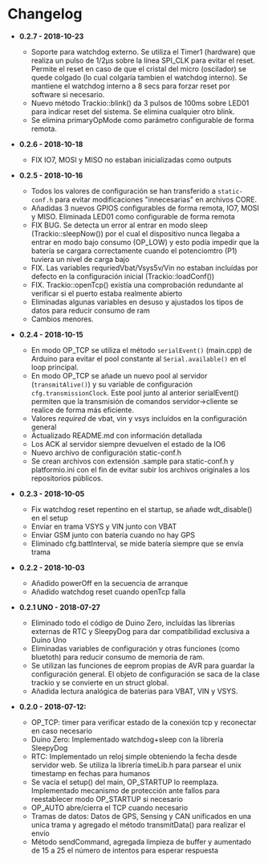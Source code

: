 # Changelog
* **0.2.7 - 2018-10-23**
  * Soporte para watchdog externo. Se utiliza el Timer1 (hardware) que realiza un pulso de 1/2µs sobre la línea SPI_CLK para evitar el reset. Permite el reset en caso de que el cristal del micro (oscilador) se quede colgado (lo cual colgaría tambien el watchdog interno). Se mantiene el watchdog interno a 8 secs para forzar reset por software si necesario.
  * Nuevo método Trackio::blink() da 3 pulsos de 100ms sobre LED01 para indicar reset del sistema. Se elimina cualquier otro blink.
  * Se elimina primaryOpMode como parámetro configurable de forma remota.


* **0.2.6 - 2018-10-18**
  * FIX IO7, MOSI y MISO no estaban inicializadas como outputs


* **0.2.5 - 2018-10-16**
  * Todos los valores de configuración se han transferido a `static-conf.h` para evitar modificaciones "innecesarias" en archivos CORE.
  * Añadidas 3 nuevos GPIOS configurables de forma remota, IO7, MOSI y MISO. Eliminada LED01 como configurable de forma remota
  * FIX BUG. Se detecta un error al entrar en modo sleep (Trackio::sleepNow()) por el cual el dispositivo nunca llegaba a entrar en modo bajo consumo (OP_LOW) y esto podía impedir que la batería se cargara correctamente cuando el potenciomtro (P1) tuviera un nivel de carga bajo
  * FIX. Las variables requriedVbat/Vsys5v/Vin no estaban incluídas por defecto en la configuración inicial (Trackio::loadConf())
  * FIX. Trackio::openTcp() existía una comprobación redundante al verificar si el puerto estaba realmente abierto
  * Eliminadas algunas variables en desuso y ajustados los tipos de datos para reducir consumo de ram
  * Cambios menores.


* **0.2.4 - 2018-10-15**
  * En modo OP_TCP se utiliza el método `serialEvent()` (main.cpp) de Arduino para evitar el pool constante al `Serial.available()` en el loop principal.
  * En modo OP_TCP se añade un nuevo pool al servidor (`transmitAlive()`) y su variable de configuración `cfg.transmissionClock`. Este pool junto al anterior serialEvent() permiten que la transmisión de comandos servidor->cliente se realice de forma más eficiente.
  * Valores _required_ de vbat, vin y vsys incluídos en la configuración general
  * Actualizado README.md con información detallada
  * Los ACK al servidor siempre devuelven el estado de la IO6
  * Nuevo archivo de configuración static-conf.h
  * Se crean archivos con extensión .sample para static-conf.h y platformio.ini con el fin de evitar subir los archivos originales a los repositorios públicos.


* **0.2.3 - 2018-10-05**
  * Fix watchdog reset repentino en el startup, se añade wdt_disable() en el setup
  * Enviar en trama VSYS y VIN junto con VBAT
  * Enviar GSM junto con batería cuando no hay GPS
  * Eliminado cfg.battInterval, se mide batería siempre que se envía trama


* **0.2.2 - 2018-10-03**
  * Añadido powerOff en la secuencia de arranque
  * Añadido watchdog reset cuando openTcp falla


* **0.2.1 UNO - 2018-07-27**
  * Eliminado todo el código de Duino Zero, incluídas las librerías externas
    de RTC y SleepyDog para dar compatibilidad exclusiva a Duino Uno
  * Eliminadas variables de configuración y otras funciones (como bluetoth) para
    reducir consumo de memoria de ram.
  * Se utilizan las funciones de eeprom propias de AVR para guardar la configuración
    general. El objeto de configuración se saca de la clase trackio y se convierte
    en un struct global.
  * Añadida lectura analógica de baterías para VBAT, VIN y VSYS.


* **0.2.0 - 2018-07-12:**
  * OP_TCP: timer para verificar estado de la conexión tcp y reconectar en caso necesario
  * Duino Zero: Implementado watchdog+sleep con la librería SleepyDog
  * RTC: Implementado un reloj simple obteniendo la fecha desde servidor web. Se utiliza
    la librería timeLib.h para parsear el unix timestamp en fechas para humanos
  * Se vacía el setup() del main, OP_STARTUP lo reemplaza. Implementado mecanismo de
    protección ante fallos para reestablecer modo OP_STARTUP si necesario
  * OP_AUTO abre/cierra el TCP cuando necesario
  * Tramas de datos: Datos de GPS, Sensing y CAN unificados en una unica trama
    y agregado el método transmitData() para realizar el envío
  * Método sendCommand, agregada limpieza de buffer y aumentado de 15 a 25 el número
    de intentos para esperar respuesta
